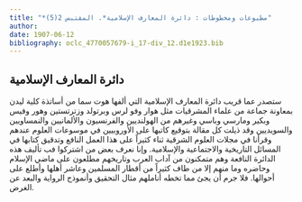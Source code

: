 ```yaml
---
title: "*مطبوعات ومخطوطات : دائرة المعارف الإسلامية*. المقتبس 2(5)"
author: 
date: 1907-06-12
bibliography: oclc_4770057679-i_17-div_12.d1e1923.bib
---
```




##  دائرة المعارف الإسلامية 


 ستصدر عما قريب دائرة المعارف الإسلامية التي ألفها هوت سما من أساتذة كلية ليدن بمعاونة جماعة من علماء المشرقيات مثل هوار وفو لرس وبرتولد وزترتستين وهور وفيس وبكير ومارسي وباسي وغيرهم من الهولنديين والفرنسيون والألمانيين والنمساويين والسويديين وقد ذيلت كل مقالة بتوقيع كاتبها على الأوروبيين في موسوعات العلوم عندهم وقرأنا في مجلات العلوم الشرقية ثناء كثيراً على هذا العمل النافع وتدقيق كتابها في المسائل التاريخية والاجتماعية والإسلامية. وإنا نعرف بعض من اشتركوا فب تأليف هذه الدائرة النافعة وهم متمكنون من آداب العرب وتاريخهم مطلعون على ماضي الإسلام وحاضره وما منهم إلا من طاف كثيراً من أقطار المسلمين وعاشر أهلها وأطلع على أحوالها. فلا جرم أن يجئ مما تخطه أناملهم مثال التحقيق وأنموذج الرواية والبعد عن الغرض. 

